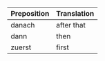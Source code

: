 
| Preposition | Translation |
| ----------- | ----------- |
| danach      | after that  |
| dann        | then        |
| zuerst      | first       |
